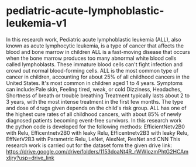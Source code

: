 # pediatric-acute-lymphoblastic-leukemia-v1
In this research work, Pediatric acute lymphoblastic leukemia (ALL), also known as acute lymphocytic leukemia, is a type of cancer that affects the blood and bone marrow in children
ALL is a fast-moving disease that occurs when the bone marrow produces too many abnormal white blood cells called lymphoblasts. These immature blood cells can't fight infection and crowd out normal blood-forming cells. 
ALL is the most common type of cancer in children, accounting for about 25% of all childhood cancers in the United States. It's most common in children aged 1 to 4 years. 
Symptoms can include:Pale skin, Feeling tired, weak, or cold Dizziness, Headaches, Shortness of breath or trouble breathing 
Treatment typically lasts about 2 to 3 years, with the most intense treatment in the first few months. The type and dose of drugs given depends on the child's risk group. 
ALL has one of the highest cure rates of all childhood cancers, with about 85% of newly diagnosed patients becoming event-free survivors.
In this research work the python code is developed for the following methods: EfficientNetv2B0 with Relu, Efficentnetv2B0 with leaky Relu, Efficentnetv2B3 with leaky Relu, EffNetV2B3 with Parametric Relu, LeNet, AlexNet, ResNet and CNN
This research work is carried out for the dataset form the given drive link: https://drive.google.com/drive/folders/1153doaNt4R_rWWlozmPhtG2HCAmxIjry?usp=drive_link 

